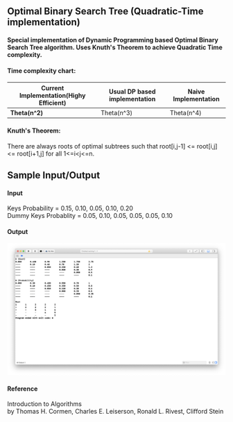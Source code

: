 ## Optimal Binary Search Tree (Quadratic-Time implementation)

#### Special implementation of Dynamic Programming based Optimal Binary Search Tree algorithm. Uses Knuth's Theorem to achieve Quadratic Time complexity.

#### Time complexity chart:
**Current Implementation(Highy Efficient)** | Usual DP based implementation | Naive Implementation
-------------------- | ------------------------ | -------------------------
**Theta(n^2)** | Theta(n^3) | Theta(n^4)
  
#### Knuth's Theorem:  
There are always roots of optimal subtrees such that root[i,j-1] <= root[i,j] <= root[i+1,j] for all 1<=i<j<=n.
  
## Sample Input/Output

#### Input
Keys Probability = 0.15, 0.10, 0.05, 0.10, 0.20  
Dummy Keys Probablity = 0.05, 0.10, 0.05, 0.05, 0.05, 0.10

#### Output
![Output](/OBST_Output.png)

#### Reference
Introduction to Algorithms  
by Thomas H. Cormen, Charles E. Leiserson, Ronald L. Rivest, Clifford Stein
